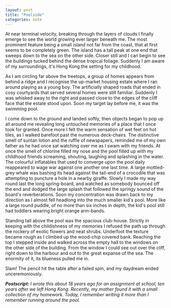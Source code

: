 ```yaml
---
layout: post
title: "Poolside"
categories: note
---
```


At near terminal velocity, breaking through the layers of clouds I finally emerge to see the world growing ever larger beneath me. The most prominent feature being a small island not far from the coast, that at first seems to be completely green. The island has a tall peak at one end that sweeps down to the sea on the other side. Closer still and I can begin to see the buildings tucked behind the dense tropical foliage. Suddenly I am aware of my surroundings, it's Hong Kong the setting for my childhood.

As I am circling far above the treetops, a group of homes appears from behind a ridge and I recognise the up-market housing estate where I ran around playing as a young boy. The artificially shaped roads that ended in cosy courtyards that served several homes were still familiar. Suddenly I was whisked away to the right and passed close to the edges of the cliff face that the estate stood upon. Soon my target lay before me, it was the swimming pool.

I come down to the ground and landed softly, then objects began to pop up all around me revealing long untouched memories of a place that I once  took for granted. Once more I felt the warm sensation of wet feet on hot tiles, as I walked barefoot past the numerous deck-chairs. The distinctive smell of suntan lotion and the ruffle of newspapers, reminded me of my own father as he had once sat watching over me as I swam with my friends. At once the smell of chlorine filled my nose and the pool filled up with my childhood friends screaming, shouting, laughing and splashing in the water. The colourful inflatables that used to converge upon the pool daily reappeared to wage war against one another one last time. A large mottled-grey whale was bashing its head against the tail-end of a crocodile that was attempting to puncture a hole in a nearby giraffe. Slowly I made my way round last the long spring-board, and watched as somebody bounced off the end and dodged the large splash that followed the springy sound of the board's reverberations. Soon my concentration was drawn back to my direction as I almost fell headlong into the much smaller kid's pool. More like a large round puddle, of no more than six inches in depth, the kid's pool still had toddlers wearing bright orange arm-bands.

Standing tall above the pool was the spacious club-house. Strictly in keeping with the childishness of my memories I refused the path up through the rockery of exotic flowers and neat shrubs. Underfoot the texture became rough as I climbed up the wood-chip covered bank. Reaching the top I stepped inside and walked across the empty hall to the windows on the other side of the building. From the window I could see out over the cliff, right down to the harbour and out to the great expanse of the sea. The enormity of it, its blueness pulled me in.

Slam! The pencil hit the table after a failed spin, and my daydream ended unceremoniously.

_**Postscript:** I wrote this about 18 years ago for an assignment at school, ten years after we left Hong Kong. Recently, my mother found it with a small collection of my homework. Today, I remember writing it more than I remember running around the pool._
